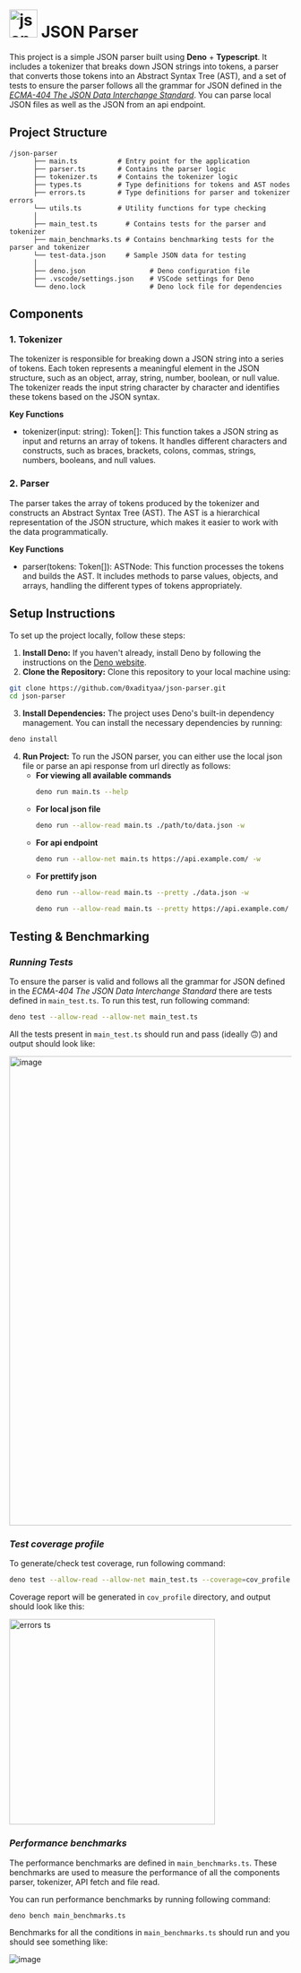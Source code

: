 # <img src="https://upload.wikimedia.org/wikipedia/commons/thumb/c/c9/JSON_vector_logo.svg/160px-JSON_vector_logo.svg.png" alt="json logo" width="50" height="50"> JSON Parser

This project is a simple JSON parser built using **Deno** + **Typescript**. It
includes a tokenizer that breaks down JSON strings into tokens, a parser that
converts those tokens into an Abstract Syntax Tree (AST), and a set of tests to
ensure the parser follows all the grammar for JSON defined in the
[_ECMA-404 The JSON Data Interchange Standard_](https://www.json.org/json-en.html).
You can parse local JSON files as well as the JSON from an api endpoint.

## Project Structure

```
/json-parser
      ├── main.ts          # Entry point for the application
      ├── parser.ts        # Contains the parser logic
      ├── tokenizer.ts     # Contains the tokenizer logic
      ├── types.ts         # Type definitions for tokens and AST nodes
      ├── errors.ts        # Type definitions for parser and tokenizer errors
      └── utils.ts         # Utility functions for type checking
      │
      ├── main_test.ts       # Contains tests for the parser and tokenizer
      ├── main_benchmarks.ts # Contains benchmarking tests for the parser and tokenizer
      └── test-data.json     # Sample JSON data for testing
      │
      ├── deno.json                # Deno configuration file
      ├── .vscode/settings.json    # VSCode settings for Deno
      └── deno.lock                # Deno lock file for dependencies
```

## Components

### 1. Tokenizer

The tokenizer is responsible for breaking down a JSON string into a series of
tokens. Each token represents a meaningful element in the JSON structure, such
as an object, array, string, number, boolean, or null value. The tokenizer reads
the input string character by character and identifies these tokens based on the
JSON syntax.

**Key Functions**

- tokenizer(input: string): Token[]: This function takes a JSON string as input
  and returns an array of tokens. It handles different characters and
  constructs, such as braces, brackets, colons, commas, strings, numbers,
  booleans, and null values.

### 2. Parser

The parser takes the array of tokens produced by the tokenizer and constructs an
Abstract Syntax Tree (AST). The AST is a hierarchical representation of the JSON
structure, which makes it easier to work with the data programmatically.

**Key Functions**

- parser(tokens: Token[]): ASTNode: This function processes the tokens and
  builds the AST. It includes methods to parse values, objects, and arrays,
  handling the different types of tokens appropriately.

## Setup Instructions

To set up the project locally, follow these steps:

1. **Install Deno:** If you haven't already, install Deno by following the
   instructions on the [Deno website](https://deno.land/#installation).
2. **Clone the Repository:** Clone this repository to your local machine using:

```bash
git clone https://github.com/0xadityaa/json-parser.git
cd json-parser
```

3. **Install Dependencies:** The project uses Deno's built-in dependency
   management. You can install the necessary dependencies by running:

```bash
deno install
```

4. **Run Project:** To run the JSON parser, you can either use the local json
   file or parse an api response from url directly as follows:
   - **For viewing all available commands**
     ```bash
     deno run main.ts --help
     ```
   - **For local json file**
     ```bash
     deno run --allow-read main.ts ./path/to/data.json -w
     ```
   - **For api endpoint**
     ```bash
     deno run --allow-net main.ts https://api.example.com/ -w
     ```
   - **For prettify json**
     ```bash
     deno run --allow-read main.ts --pretty ./data.json -w
     ```
     ```bash
     deno run --allow-read main.ts --pretty https://api.example.com/ -w
     ```

## Testing & Benchmarking

### _Running Tests_

To ensure the parser is valid and follows all the grammar for JSON defined in
the _ECMA-404 The JSON Data Interchange Standard_ there are tests defined in
`main_test.ts`. To run this test, run following command:

```bash
deno test --allow-read --allow-net main_test.ts
```

All the tests present in `main_test.ts` should run and pass (ideally 🙃) and
output should look like:

<img width="838" alt="image" src="https://github.com/user-attachments/assets/8c9c6695-2efa-4266-8d99-1b5e4a441a0e" />

### _Test coverage profile_

To generate/check test coverage, run following command:

```bash
deno test --allow-read --allow-net main_test.ts --coverage=cov_profile && deno coverage cov_profile
```

Coverage report will be generated in `cov_profile` directory, and output should
look like this:

<img width="367" alt="errors ts" src="https://github.com/user-attachments/assets/359f25ea-0cfe-432d-9651-f3752f10b001" />

### _Performance benchmarks_

The performance benchmarks are defined in `main_benchmarks.ts`. These benchmarks
are used to measure the performance of all the components parser, tokenizer, API
fetch and file read.

You can run performance benchmarks by running following command:

```bash
deno bench main_benchmarks.ts
```

Benchmarks for all the conditions in `main_benchmarks.ts` should run and you
should see something like:

![image](https://github.com/user-attachments/assets/a714ce54-0b30-4d19-805d-3e07da339725)
